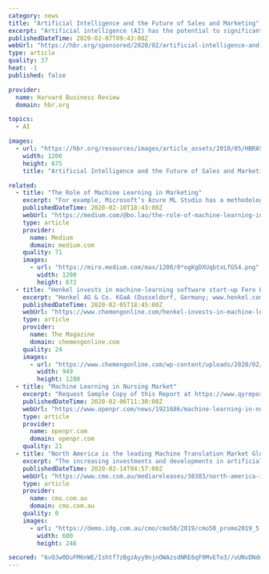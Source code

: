 ```yaml
---
category: news
title: "Artificial Intelligence and the Future of Sales and Marketing"
excerpt: "Artificial intelligence (AI) has the potential to significantly improve businesses’ sales and marketing efforts, and thus their fortunes overall. In fact, it may be hard for companies to move forward without it. Two-thirds of the 615 respondents to a recent survey from Harvard Business Review Analytic Services agree that AI in marketing and ..."
publishedDateTime: 2020-02-07T09:43:00Z
webUrl: "https://hbr.org/sponsored/2020/02/artificial-intelligence-and-the-future-of-sales-and-marketing"
type: article
quality: 37
heat: -1
published: false

provider:
  name: Harvard Business Review
  domain: hbr.org

topics:
  - AI

images:
  - url: "https://hbr.org/resources/images/article_assets/2010/05/HBRAS_research_paper.png"
    width: 1200
    height: 675
    title: "Artificial Intelligence and the Future of Sales and Marketing"

related:
  - title: "The Role of Machine Learning in Marketing"
    excerpt: "For example, Microsoft’s Azure ML Studio has a methodology to model customer churn. Image source: https://docs.microsoft.com/en-us/azure/machine-learning/studio/azure-ml-customer-churn-scenario In figure 1, it shows a risk model that shows you how actions affect risk and probability. Moving over, figure 2 shows an intervention model that ..."
    publishedDateTime: 2020-02-10T18:43:00Z
    webUrl: "https://medium.com/@bo.lau/the-role-of-machine-learning-in-marketing-60918b8f51e2"
    type: article
    provider:
      name: Medium
      domain: medium.com
    quality: 71
    images:
      - url: "https://miro.medium.com/max/1200/0*ogKgDXUqbtxLfG54.png"
        width: 1200
        height: 672
  - title: "Henkel invests in machine-learning software start-up Fero Labs"
    excerpt: "Henkel AG & Co. KGaA (Dusseldorf, Germany; www.henkel.com) is participating in the latest funding round of Fero Labs (New York, N.Y.; www.ferolabs.com), a start-up aiming to optimize industrial processes by using explainable machine learning. The investment is led by the company’s HenkelX Ventures unit, together with DIVC, a Munich-based ..."
    publishedDateTime: 2020-02-05T18:45:00Z
    webUrl: "https://www.chemengonline.com/henkel-invests-in-machine-learning-software-start-up-fero-labs/"
    type: article
    provider:
      name: The Magazine
      domain: chemengonline.com
    quality: 24
    images:
      - url: "https://www.chemengonline.com/wp-content/uploads/2020/02/che_0220-1.jpg"
        width: 949
        height: 1280
  - title: "Machine Learning in Nursing Market"
    excerpt: "Request Sample Copy of this Report at https://www.qyreports.com/request-sample/?report-id=224317 Report defines competitors in this market of Global Machine Learning in Nursing Market. The Top Most Key Players in the market are as Microsoft Azure, HIPAA. The growth rate of the sales and income figures of the Machine Learning in Nursing market ..."
    publishedDateTime: 2020-02-06T11:30:00Z
    webUrl: "https://www.openpr.com/news/1921686/machine-learning-in-nursing-market-report-business-strategy"
    type: article
    provider:
      name: openpr.com
      domain: openpr.com
    quality: 21
  - title: "North America is the leading Machine Translation Market Globally Owing to the Abundant Demands from the IT Sector of the U.S"
    excerpt: "The increasing investments and developments in artificial intelligence and machine learning by technology giants will bolster the North America machine translation market. On the basis of technology, the SMT segment has shown a lucrative growth over the ..."
    publishedDateTime: 2020-02-14T04:57:00Z
    webUrl: "https://www.cmo.com.au/mediareleases/38383/north-america-is-the-leading-machine-translation/"
    type: article
    provider:
      name: cmo.com.au
      domain: cmo.com.au
    quality: 0
    images:
      - url: "https://demo.idg.com.au/cmo/cmo50/2019/cmo50_promo2019_5.jpg"
        width: 600
        height: 246

secured: "6vOJw0DuFM6nWE/Ishtf7zBgzAyy9njnOWAzsdNRE6qF9MvETe3//uUNvDNdmvcF5x7Ws3Or1cukovPM3hMEW5X/bwadyerkBNIDWlGyRoG0DxCWsQpAb1Qixj1DlOz98XQoCPxvZiPK/F78CUNZUyobTDxk3xK3/vVpakJ44xGEyowQgMx6x0xx3AsWHuQrrpTL5U0Rt6MyJWpj7ii+PWQgTd4nFLVcQsIaUviuioIPlYyNt+Fn8g1TNnWAqRA3K1QK7S/31c57F1o4zHsgMjEcjCKZUcrWrL3k6tN/O244Cj1goFujTP6d88Rq09TSKY7QyYzhWb35xgHg0hYEuG6MSdBLiD3E1kCJri2FUslT/po5hatmXLDXCYr18jbH4CNqtNFFuDeRQQEcf09lIRSimdo69elEuGD1PfDcZVZnMdMqPFA7Rqw3YnNcuoK3WYDtKriNBw6w5CL3MT0WMPI3mIPAni8c1bA0PADDryM=;9m5Tg59ROVPPRgaLebenbw=="
---
```


